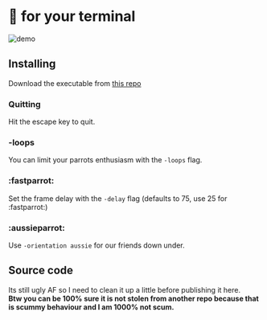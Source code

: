 # :parrot: for your terminal

![demo](http://dropit.velvetcache.org.s3.amazonaws.com/jmhobbs/NzczFOYq4g/termbox-parrot-color.gif)

## Installing

Download the executable from [this repo](https://github.com/AmiyazGitHubLab/RGBParrot/blob/main/RGBParrot.exe)
  
### Quitting

Hit the escape key to quit.

### -loops

You can limit your parrots enthusiasm with the `-loops` flag.

### :fastparrot:

Set the frame delay with the `-delay` flag (defaults to 75, use 25 for :fastparrot:)

### :aussieparrot:

Use `-orientation aussie` for our friends down under.

## Source code
Its still ugly AF so I need to clean it up a little before publishing it here.  
**Btw you can be 100% sure it is not stolen from another repo because that is scummy behaviour and I am 1000% not scum.**
